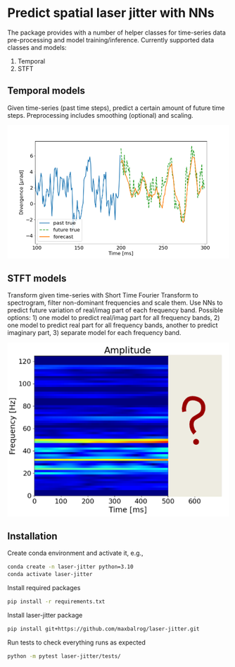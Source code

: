 # Predict spatial laser jitter with NNs

The package provides with a number of helper classes for time-series data pre-processing and model training/inference. Currently supported data classes and models:
1. Temporal
2. STFT

## Temporal models
Given time-series (past time steps), predict a certain amount of future time steps. Preprocessing includes smoothing (optional) and scaling.

<img src="figures/temporal_model.png" alt="drawing" width="600"/>

## STFT models
Transform given time-series with Short Time Fourier Transform to spectrogram, filter non-dominant frequencies and scale them. Use NNs to predict future variation of real/imag part of each frequency band. Possible options: 1) one model to predict real/imag part for all frequency bands, 2) one model to predict real part for all frequency bands, another to predict imaginary part, 3) separate model for each frequency band.

<img src="figures/stft_model.png" alt="drawing" width="600"/>

## Installation

Create conda environment and activate it, e.g.,
```bash
conda create -n laser-jitter python=3.10
conda activate laser-jitter
```

Install required packages
```bash
pip install -r requirements.txt
```

Install laser-jitter package
```bash
pip install git+https://github.com/maxbalrog/laser-jitter.git
```

Run tests to check everything runs as expected
```bash
python -m pytest laser-jitter/tests/
```



